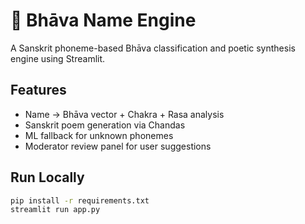 # 🔮 Bhāva Name Engine

A Sanskrit phoneme-based Bhāva classification and poetic synthesis engine using Streamlit.

## Features
- Name → Bhāva vector + Chakra + Rasa analysis
- Sanskrit poem generation via Chandas
- ML fallback for unknown phonemes
- Moderator review panel for user suggestions

## Run Locally
```bash
pip install -r requirements.txt
streamlit run app.py
```
